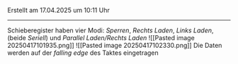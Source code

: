 Erstellt am 17.04.2025 um 10:11 Uhr

---
Schieberegister haben vier Modi: _Sperren_, _Rechts Laden_, _Links Laden_, (beide _Seriell_) und _Parallel Laden/Rechts Laden_
![[Pasted image 20250417101935.png]]
![[Pasted image 20250417102330.png]]
Die Daten werden auf der _falling edge_ des Taktes eingetragen 